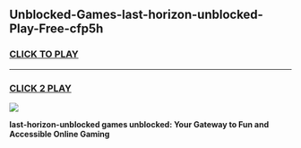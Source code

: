 
## Unblocked-Games-last-horizon-unblocked-Play-Free-cfp5h
<h3>
<a href="https://premium76.site?title=last-horizon-unblocked&ref=19M">CLICK TO PLAY</a></h3>
<hr>

<h3>
<a href="https://premium76.site?title=last-horizon-unblocked&ref=19M">CLICK 2 PLAY</a>
  
</h3>

<a href="https://premium76.site?title=last-horizon-unblocked&ref=19M"><img src="https://clearcache.store/games.png"></a>


**last-horizon-unblocked games unblocked: Your Gateway to Fun and Accessible Online Gaming**
